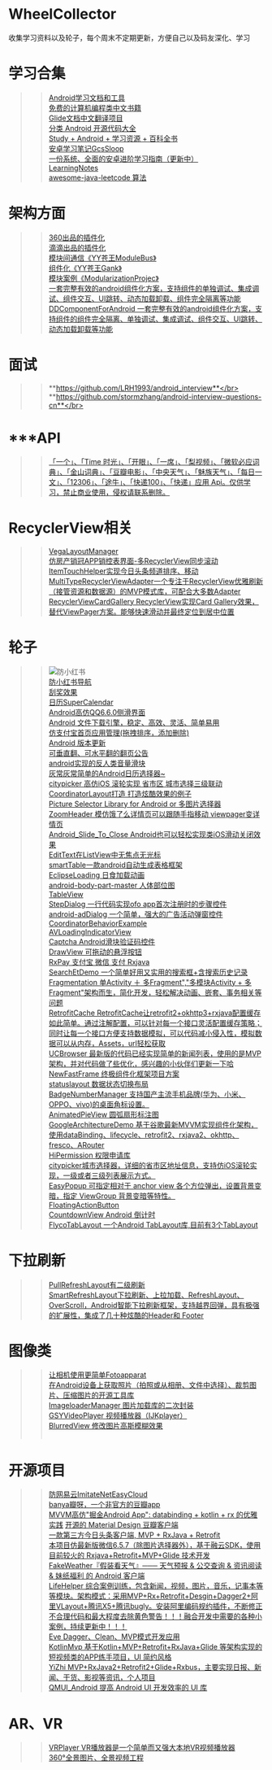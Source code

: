 # WheelCollector
收集学习资料以及轮子，每个周末不定期更新，方便自己以及码友深化、学习



**学习合集**
==
>>[Android学习文档和工具](https://github.com/foxleezh/AndroidDoc)</br>
>>[免费的计算机编程类中文书籍](https://github.com/justjavac/free-programming-books-zh_CN)</br>
>>[Glide文档中文翻译项目](https://github.com/Muyangmin/glide-docs-cn)</br>
>>[分类 Android 开源代码大全](https://github.com/XXApple/AndroidLibs)</br>
>>[Study + Android + 学习资源 + 百科全书](https://github.com/Freelander/Android_Data)</br>
>>[安卓学习笔记GcsSloop](https://github.com/GcsSloop/AndroidNote)</br>
>>[一份系统、全面的安卓进阶学习指南（更新中）](https://github.com/iwannabetop/Awesome-Android-Learning-Guide)</br>
>>[LearningNotes](https://github.com/francistao/LearningNotes)</br>
>>[awesome-java-leetcode 算法](https://github.com/Blankj/awesome-java-leetcode)</br>

架构方面
==
>> [360出品的插件化](https://github.com/Qihoo360/RePlugin)</br>
>> [滴滴出品的插件化](https://github.com/didi/VirtualAPK)</br>
>>[模块间通信《YY苍王ModuleBus》](https://github.com/cangwang/ModuleBus)</br>
>>[组件化《YY苍王Gank》](https://github.com/cangwang/Gank)</br>
>>[模块案例《ModularizationProjec》](https://github.com/BaronZ88/t)</br>
>>[一套完整有效的android组件化方案，支持组件的单独调试、集成调试、组件交互、UI跳转、动态加载卸载、组件完全隔离等功能](https://github.com/luojilab/DDComponentForAndroid)</br>
>>[DDComponentForAndroid 一套完整有效的android组件化方案，支持组件的组件完全隔离、单独调试、集成调试、组件交互、UI跳转、动态加载卸载等功能 ](https://github.com/luojilab/DDComponentForAndroid)</br>



面试
==
>>**https://github.com/LRH1993/android_interview**</br>
>>**https://github.com/stormzhang/android-interview-questions-cn**</br>

***API
==

>> [「一个」、「Time 时光」、「开眼」、「一席」、「梨视频」、「微软必应词典」、「金山词典」、「豆瓣电影」、「中央天气」、「魅族天气」、「每日一文」、「12306」、「途牛」、「快递100」、「快递」应用 Api。仅供学习，禁止商业使用，侵权请联系删除。](https://github.com/jokermonn/-Api)</br>


RecyclerView相关
==
>>[VegaLayoutManager](https://github.com/xmuSistone/VegaLayoutManager)</br>
>>[仿房产销冠APP销控表界面-多RecyclerView同步滚动](https://github.com/GitLqr/TopsalesSellControlTableDemo)</br>
>> [ItemTouchHelper实现今日头条频道排序、移动 ](https://github.com/YoKeyword/ItemTouchHelperDemo)</br>
>>[MultiTypeRecyclerViewAdapter一个专注于RecyclerView优雅刷新（接管资源和数据源）的MVP模式库，可配合大多数Adapter](https://github.com/crazysunj/MultiTypeRecyclerViewAdapter)</br>
>>[RecyclerViewCardGallery RecyclerView实现Card Gallery效果，替代ViewPager方案。能够快速滑动并最终定位到居中位置](https://github.com/huazhiyuan2008/RecyclerViewCardGallery)</br>

轮子
==
>>![防小红书](https://raw.githubusercontent.com/Troll4it/WheelCollector/master/%E4%BB%BF%E5%B0%8F%E7%BA%A2%E4%B9%A6.gif)</br>
[防小红书导航](https://github.com/diamondlin2016/Parallaxlayoutinflater)</br>
>>[刮奖效果](https://github.com/D-clock/ScratchView)</br>
>>[日历SuperCalendar](https://github.com/MagicMashRoom/SuperCalendar)</br>
>>[Android高仿QQ6.6.0侧滑界面](https://github.com/Android-Mu/DrawerLayoutQQ)</br>
>>[Android 文件下载引擎，稳定、高效、灵活、简单易用](https://github.com/lingochamp/FileDownloader)</br>
>>[仿支付宝首页应用管理(拖拽排序，添加删除)](https://github.com/ywanhzy/MenuManage-Imitate-Alipay)</br>
>>[ Android 版本更新 ](https://github.com/WVector/AppUpdate)</br>
>>[可垂直翻、可水平翻的翻页公告](https://github.com/sfsheng0322/MarqueeView)</br>
>>[android实现的反人类音量滑块](https://github.com/shellljx/FuckingVolumeSlider)</br>
>>[灰常灰常简单的Android日历选择器~](https://github.com/AigeStudio/DatePicker)</br>
>>[citypicker 高仿iOS 滚轮实现 省市区 城市选择三级联动](https://github.com/crazyandcoder/citypicker)</br>
>>[CoordinatorLayout打造 打造炫酷效果的例子](https://github.com/gdutxiaoxu/CoordinatorLayoutExample)</br>
>>[Picture Selector Library for Android or 多图片选择器](https://github.com/LuckSiege/PictureSelector)</br>
>>[ZoomHeader 模仿饿了么详情页可以跟随手指移动 viewpager变详情页](https://github.com/githubwing/ZoomHeader)</br>
>>[Android_Slide_To_Close Android也可以轻松实现类iOS滑动关闭效果](https://github.com/yuanhoujun/Android_Slide_To_Close)</br>
>>[EditText在ListView中无焦点无光标](https://github.com/laole918/EditTextInListAndRecyclerView)</br>
>>[smartTable一款android自动生成表格框架](https://github.com/huangyanbin/smartTable)</br>
>>[EclipseLoading 日食加载动画](https://github.com/Bakumon/EclipseLoading)</br>
>>[android-body-part-master 人体部位图](https://github.com/crystalchi/android-body-part-master)</br>
>>[TableView](https://github.com/evrencoskun/TableView)</br>
>>[StepDialog 一行代码实现ofo app首次注册时的步骤控件](https://github.com/guangzq/StepDialog)</br>
>>[android-adDialog 一个简单，强大的广告活动弹窗控件](https://github.com/yipianfengye/android-adDialog)</br>
>>[CoordinatorBehaviorExample](https://github.com/saulmm/CoordinatorBehaviorExample)</br>
>>[AVLoadingIndicatorView](https://github.com/81813780/AVLoadingIndicatorView)</br>
>>[Captcha Android滑块验证码控件](https://github.com/luozhanming/Captcha)</br>
>>[DrawView  可拖动的悬浮按钮](https://github.com/linqssonny/DrawView)</br>
>> [RxPay 支付宝 微信 支付 Rxjava]( https://github.com/Vinctor/RxPay)</br>
>>[SearchEtDemo 一个简单好用又实用的搜索框+含搜索历史记录]( https://github.com/yihuangxing/SearchEtDemo)</br>
>>[Fragmentation 单Activity ＋ 多Fragment","多模块Activity + 多Fragment"架构而生，简化开发，轻松解决动画、嵌套、事务相关等问题]( https://github.com/YoKeyword/Fragmentation)</br>
>>[RetrofitCache  RetrofitCache让retrofit2+okhttp3+rxjava配置缓存如此简单。通过注解配置，可以针对每一个接口灵活配置缓存策略；同时让每一个接口方便支持数据模拟，可以代码减小侵入性，模拟数据可以从内存，Assets，url轻松获取]( https://github.com/yale8848/RetrofitCache)</br>
>>[UCBrowser 最新版的代码已经实现简单的新闻列表，使用的是MVP架构，并对代码做了些优化，感兴趣的小伙伴们更新一下哈](https://github.com/zibuyuqing/UCBrowser)</br>
>>[NewFastFrame 终极组件化框架项目方案]( https://github.com/HelloChenJinJun/NewFastFrame)</br>
>>[statuslayout 数据状态切换布局](https://github.com/csming1995/statuslayout)</br>
>>[BadgeNumberManager 支持国产主流手机品牌(华为、小米、OPPO、vivo)的桌面角标设置。]( https://github.com/beiliao-mobile/BadgeNumberManager)</br>
>>[AnimatedPieView 圆弧扇形标注图]( https://github.com/razerdp/AnimatedPieView)</br>
>>[GoogleArchitectureDemo 基于谷歌最新MVVM实现组件化架构，使用dataBinding、lifecycle、retrofit2、rxjava2、okhttp、fresco、ARouter]( https://github.com/Dawish/GoogleArchitectureDemo)</br>
>>[HiPermission 权限申请库]( https://github.com/yewei02538)</br>
>>[citypicker城市选择器，详细的省市区地址信息，支持仿iOS滚轮实现，一级或者三级列表展示方式。](https://github.com/crazyandcoder/citypicker)</br>
>>[EasyPopup 可指定相对于 anchor view 各个方位弹出，设置背景变暗，指定 ViewGroup 背景变暗等特性。](https://github.com/zyyoona7/EasyPopup)</br>
>>[FloatingActionButton](https://github.com/Clans/FloatingActionButton)</br>
>>[CountdownView  Android 倒计时](https://github.com/iwgang/CountdownView)</br>
>>[FlycoTabLayout 一个Android TabLayout库,目前有3个TabLayout](https://github.com/H07000223/FlycoTabLayout)</br>



下拉刷新
==
>>[PullRefreshLayout有二级刷新](https://github.com/genius158/PullRefreshLayout)</br>
>>[SmartRefreshLayout下拉刷新、上拉加载、RefreshLayout、OverScroll，Android智能下拉刷新框架，支持越界回弹，具有极强的扩展性，集成了几十种炫酷的Header和 Footer](https://github.com/scwang90/SmartRefreshLayout)</br>


图像类
==
>>[让相机使用更简单Fotoapparat]( https://github.com/Fotoapparat/Fotoapparat)</br>
>>[在Android设备上获取照片（拍照或从相册、文件中选择）、裁剪图片、压缩图片的开源工具库](https://github.com/crazycodeboy/TakePhoto)</br>
>>[ImageloaderManager 图片加载库的二次封装](https://github.com/JuHonggang/ImageloaderManager)</br>
>>[GSYVideoPlayer 视频播放器（IJKplayer）](https://github.com/CarGuo/GSYVideoPlayer)</br>
>>[BlurredView 修改图片高斯模糊效果](https://github.com/wl9739/BlurredView)</br>
>>[]()</br>

开源项目
==
>>[防网易云ImitateNetEasyCloud](https://github.com/Limuyang1013/ImitateNetEasyCloud)</br>
>>[banya瓣呀，一个非官方的豆瓣app](https://github.com/forezp/banya)</br>
>>[MVVM高仿"掘金Android App": databinding + kotlin + rx 的优雅实践](https://github.com/fashare2015/MVVM-JueJin)</b------r>
>>[开源的 Material Design 豆瓣客户端](https://github.com/DreaminginCodeZH/Douya)</br>
>>[一款第三方今日头条客户端, MVP + RxJava + Retrofit](https://github.com/iMeiji/Toutiao)</br>
>>[本项目仿最新版微信6.5.7（除图片选择器外），基于融云SDK，使用目前较火的 Rxjava+Retrofit+MVP+Glide 技术开发](https://github.com/GitLqr/LQRWeChat)</br>
>>[FakeWeather『假装看天气』─── 天气预报 & 公交查询 & 资讯阅读 & 妹纸福利 的 Android 客户端](https://github.com/li-yu/FakeWeather)</br>
>>[LifeHelper 综合案例训练，包含新闻，视频，图片，音乐，记事本等等模块。架构模式：采用MVP+Rx+Retrofit+Desgin+Dagger2+阿里VLayout+腾讯X5+腾讯bugly。安装阿里编码规约插件，不断修正不合理代码和最大程度去除黄色警告！！！融合开发中需要的各种小案例，持续更新中！！！](https://github.com/yangchong211/LifeHelper)</br>
>>[Eve Dagger、Clean、MVP模式开发应用](https://github.com/BobEve/Eve)</br>
>>[KotlinMvp 基于Kotlin+MVP+Retrofit+RxJava+Glide 等架构实现的短视频类的APP练手项目，UI 简约风格](https://github.com/git-xuhao/KotlinMvp)</br>
>>[YiZhi MVP+RxJava2+Retrofit2+Glide+Rxbus，主要实现日报、新闻、干货、影视等资讯，个人项目](https://github.com/Horrarndoo/YiZhi)</br>
>>[QMUI_Android 提高 Android UI 开发效率的 UI 库 ](https://github.com/QMUI/QMUI_Android)</br>

AR、VR
==
>>[VRPlayer VR播放器是一个简单而又强大本地VR视频播放器](https://github.com/wheat7/VRPlayer)</br>
>>[360°全景图片、全景视频工程](https://github.com/sfsheng0322/DroidVR)</br>


